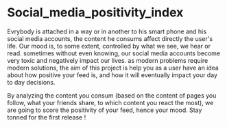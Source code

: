 # Social_media_positivity_index
Evrybody is attached in a way or in another to his smart phone and his social media accounts, 
the content he consums affect directly the user's life.
Our mood is, to some extent, controlled by what we see, we hear or read. 
sometimes without even knowing, our social media accounts become very toxic and negatively impact our lives.
as modern problems require modern solutions, the aim of this project is help you as a user have an idea about how positive your feed is, and how it will eventually impact your day to day decisions.

By analyzing the content you consum (based on the content of pages you follow, what your friends share, to which content you react the most), we are going to score the positivity of your feed, hence your mood.
Stay tonned for the first release !
